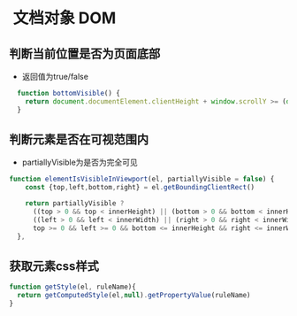 #   文档对象 DOM

## 判断当前位置是否为页面底部
- 返回值为true/false
```javascript
  function bottomVisible() {
    return document.documentElement.clientHeight + window.scrollY >= (document.documentElement.scrollHeight || document.documentElement.clientHeight)
  }
```

## 判断元素是否在可视范围内
- partiallyVisible为是否为完全可见
```javascript
function elementIsVisibleInViewport(el, partiallyVisible = false) {
    const {top,left,bottom,right} = el.getBoundingClientRect()

    return partiallyVisible ?
      ((top > 0 && top < innerHeight) || (bottom > 0 && bottom < innerHeight)) &&
      ((left > 0 && left < innerWidth) || (right > 0 && right < innerWidth)) :
      top >= 0 && left >= 0 && bottom <= innerHeight && right <= innerWidth
  },
```

## 获取元素css样式
```javascript
function getStyle(el, ruleName){
  return getComputedStyle(el,null).getPropertyValue(ruleName)
}
```
